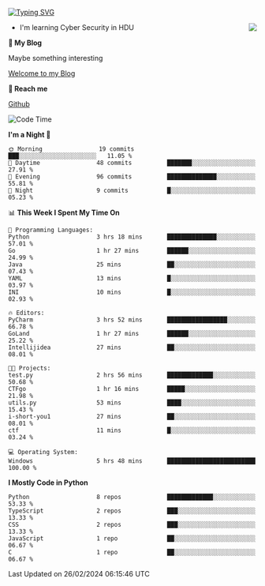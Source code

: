 [![Typing SVG](https://readme-typing-svg.herokuapp.com?font=Fira+Code&pause=1000&random=false&width=450&height=60&lines=Hello+%F0%9F%91%8B%F0%9F%8F%BB;I'm+JBNRZ)](https://git.io/typing-svg)

<a href="#">
  <img align="right" src="https://github-readme-stats.vercel.app/api?username=JBNRZ&show_icons=true&bg_color=15,f2f7fd,E0EAFC" />
</a>

- I'm learning Cyber Security in HDU

 **🌱 My Blog**

Maybe something interesting

[Welcome to my Blog](https://jbnrz.com.cn/)

 **💬 Reach me** 

[Github](https://github.com/JBNRZ)


<!--START_SECTION:waka-->
![Code Time](http://img.shields.io/badge/Code%20Time-335%20hrs%2029%20mins-blue)

**I'm a Night 🦉** 

```text
🌞 Morning                19 commits          ███░░░░░░░░░░░░░░░░░░░░░░   11.05 % 
🌆 Daytime                48 commits          ███████░░░░░░░░░░░░░░░░░░   27.91 % 
🌃 Evening                96 commits          ██████████████░░░░░░░░░░░   55.81 % 
🌙 Night                  9 commits           █░░░░░░░░░░░░░░░░░░░░░░░░   05.23 % 
```


📊 **This Week I Spent My Time On** 

```text
💬 Programming Languages: 
Python                   3 hrs 18 mins       ██████████████░░░░░░░░░░░   57.01 % 
Go                       1 hr 27 mins        ██████░░░░░░░░░░░░░░░░░░░   24.99 % 
Java                     25 mins             ██░░░░░░░░░░░░░░░░░░░░░░░   07.43 % 
YAML                     13 mins             █░░░░░░░░░░░░░░░░░░░░░░░░   03.97 % 
INI                      10 mins             █░░░░░░░░░░░░░░░░░░░░░░░░   02.93 % 

🔥 Editors: 
PyCharm                  3 hrs 52 mins       █████████████████░░░░░░░░   66.78 % 
GoLand                   1 hr 27 mins        ██████░░░░░░░░░░░░░░░░░░░   25.22 % 
Intellijidea             27 mins             ██░░░░░░░░░░░░░░░░░░░░░░░   08.01 % 

🐱‍💻 Projects: 
test.py                  2 hrs 56 mins       █████████████░░░░░░░░░░░░   50.68 % 
CTFgo                    1 hr 16 mins        █████░░░░░░░░░░░░░░░░░░░░   21.98 % 
utils.py                 53 mins             ████░░░░░░░░░░░░░░░░░░░░░   15.43 % 
i-short-you1             27 mins             ██░░░░░░░░░░░░░░░░░░░░░░░   08.01 % 
ctf                      11 mins             █░░░░░░░░░░░░░░░░░░░░░░░░   03.24 % 

💻 Operating System: 
Windows                  5 hrs 48 mins       █████████████████████████   100.00 % 
```

**I Mostly Code in Python** 

```text
Python                   8 repos             █████████████░░░░░░░░░░░░   53.33 % 
TypeScript               2 repos             ███░░░░░░░░░░░░░░░░░░░░░░   13.33 % 
CSS                      2 repos             ███░░░░░░░░░░░░░░░░░░░░░░   13.33 % 
JavaScript               1 repo              ██░░░░░░░░░░░░░░░░░░░░░░░   06.67 % 
C                        1 repo              ██░░░░░░░░░░░░░░░░░░░░░░░   06.67 % 
```




 Last Updated on 26/02/2024 06:15:46 UTC
<!--END_SECTION:waka-->
